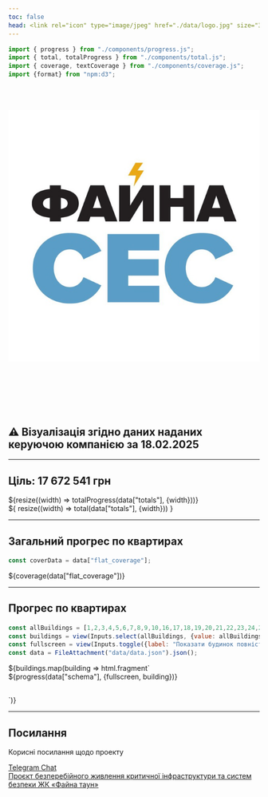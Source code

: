 ```yaml
---
toc: false
head: <link rel="icon" type="image/jpeg" href="./data/logo.jpg" size="32x32">
---
```


```js
import { progress } from "./components/progress.js";
import { total, totalProgress } from "./components/total.js";
import { coverage, textCoverage } from "./components/coverage.js";
import {format} from "npm:d3";
```

<div class="title">
  <img src="./data/logo.jpg" alt="ФайнаСЕС">
</div>

<div class="card">
  <h2><span class="yellow">&#x26A0;</span> Візуалізація згідно даних наданих керуючою компанією за <b>18.02.2025</b></h2>
</div>

---

## Ціль: 17 672 541 грн

<div class="grid grid-cols-1">
  <div class="card">${resize((width) => totalProgress(data["totals"], {width}))}</div>
</div>

<div class="grid grid-cols-1">
  <div class="card">
${
  resize((width) => total(data["totals"], {width}))
}
  </div>
</div>

---

## Загальний прогрес по квартирах

```js
const coverData = data["flat_coverage"];
```

<div class="grid grid-cols-1">
  <div class="card">
  <p style="display: none">
      Це достатньо складна візуалізація яка вимагає пояснення на основі яких саме даних вона зроблена.<br/>
      У нашому комплексі є <b>${coverData.total}</b> квартир. Тоді як на нашій візуалізації ми бачимо <b>${coverData.total_flat_on_schema}</b> квартир, тобто <b>${coverData.total_flat_on_schema - coverData.total}</b> квартир насправді не існує.<br/>
      (<i>повідомте мене якщо знаєте якісь з таких квартир</i>).<br/>
      Ми повинні були зробити одноразовий платіж в розмірі <b>${coverData.min_payment.toLocaleString()} грн</b>.<br/>
      Такий платіж зробили <b>${coverData.payers}(${(format(".2f"))(coverData.payers_percentage)}%)</b> квартир(и) (тут я рахую кількість квартир що зробила мінімум <b>${coverData.min_payment.toLocaleString()} грн.</b> але не більше <b>${coverData.min_payment_threshold.toLocaleString()} грн.</b>).<br/>
      Деякі з наших сусідів здали більше (<b>${coverData.overpayer}</b> квартир(и)(<b>${(format(".2f"))(coverData.overpayer_percentage)}%</b>)) на суму <b>${coverData.overpayer_money.toLocaleString()} грн.</b> що дозволило перекрити <b>${coverData.covered_by_overpayers}</b>(<b>${(format(".2f"))(coverData.covered_by_overpayers_percentage)}%)</b> платежа.<br/>
      Деякі здали поки тільки частину (<b>${coverData.underpayer}</b> квартир(и)(<b>${(format(".2f"))(coverData.underpayer_percentage)})%</b>) і їм в сумі ще потрібно доздати <b>${coverData.underpayer_money.toLocaleString()} грн.</b> що повинно перекрити ще <b>${coverData.covered_by_underpayers}</b>(<b>${(format(".2f"))(coverData.covered_by_underpayers_percentage)}%</b>) платежа.<br/>
      Також нам допомагає комерція (<b>${coverData.non_flat_payers}</b> платники(ів)(<b>${(format(".2f"))(coverData.non_flat_payers_percentage)})%</b>) яка здала <b>${coverData.non_flat_payers_money.toLocaleString()} грн.</b> що дозоляє перекрити ще <b>${coverData.covered_by_non_flat_payers}</b>(<b>${(format(".2f"))(coverData.covered_by_non_flat_payers_percentage)}%</b>) платежа.<br/>
      Одже нашою ціллю було зіблати <b>${coverData.min_payment.toLocaleString()} грн.</b> з <b>${coverData.total}</b> квартири. І ми очікували зібрати <b>${coverData.expected_total_money.toLocaleString()} грн.</b><br/>
      Але проект було оптимізовано до <b>${coverData.goal.toLocaleString()} грн.</b> і ми зеконмили <b>${(coverData.expected_total_money - coverData.goal).toLocaleString()} грн.</b> що дозволило перекрити <b>${coverData.covered_by_project_optimizations}</b>(<b>${(format(".2f"))(coverData.covered_by_project_optimizations_percentage)}%</b>) платежа.
      Таким чином нам з вами залишилось перекрити ще <b>${coverData.uncovered}</b>(<b>${(format(".2f"))(coverData.uncovered_percentage)}%</b>) платежа.
  </p>
  ${coverage(data["flat_coverage"])}
  </div>
</div>

---

## Прогрес по квартирах


```js
const allBuildings = [1,2,3,4,5,6,7,8,9,10,16,17,18,19,20,21,22,23,24,25];
const buildings = view(Inputs.select(allBuildings, {value: allBuildings, multiple: true, label: "Будинки"}));
const fullscreen = view(Inputs.toggle({label: "Показати будинок повністю", value: false}));
const data = FileAttachment("data/data.json").json();
```

<div>
  ${buildings.map(building => html.fragment`<div class="card"><div class="container">
    <div class="scrollbar">
      ${progress(data["schema"], {fullscreen, building})}
    </div>
  </div></div>`)}
</div>


---

## Посилання

Корисні посилання щодо проекту

<div class="grid grid-cols-2">
  <div class="card">
    <a href="https://t.me/c/2219771592/1">Telegram Chat</a>
  </div>
  <div class="card">
    <a href="https://docs.google.com/document/d/1bZEXS3u3kGHiLygIG0eEB0hI2osS925WtJZBeQJl2iI/edit">Проєкт безперебійного живлення критичної інфраструктури та систем безпеки ЖК «Файна таун»</a>
  </div>
</div>

<style>

#observablehq-main {
  max-width: 100%;
}

.fullscreen {
  width: 100%;
}

.container {
  display: flex;
  align-items: flex-start;
  padding-bottom: 30px;
}
.container .scrollbar {
  overflow-x: scroll;
  flex: 1;
}
.container .scrollbar svg {
  max-width: none;
}

.title {
  display: flex;
  flex-direction: column;
  align-items: center;
  font-family: var(--sans-serif);
  margin: 4rem 0 8rem;
  text-wrap: balance;
  text-align: center;
}

.title h1 {
  margin: 1rem 0;
  padding: 1rem 0;
  max-width: none;
  font-size: 14vw;
  font-weight: 900;
  line-height: 1;
  background: linear-gradient(30deg, var(--theme-foreground-focus), currentColor);
  -webkit-background-clip: text;
  -webkit-text-fill-color: transparent;
  background-clip: text;
}

.title h2 {
  margin: 0;
  max-width: 34em;
  font-size: 20px;
  font-style: initial;
  font-weight: 500;
  line-height: 1.5;
  color: var(--theme-foreground-muted);
}

@media (min-width: 640px) {
  .title h1 {
    font-size: 90px;
  }
}

</style>

